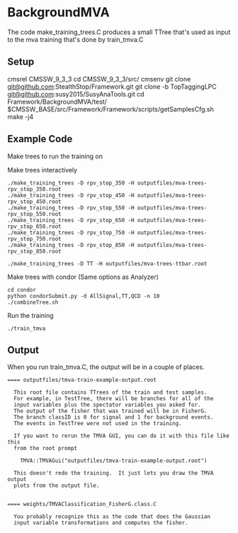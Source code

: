 # BackgroundMVA
The code make_training_trees.C produces a small TTree that's used as input to the mva training that's done by train_tmva.C

## Setup

cmsrel CMSSW_9_3_3
cd CMSSW_9_3_3/src/
cmsenv
git clone git@github.com:StealthStop/Framework.git
git clone -b TopTaggingLPC git@github.com:susy2015/SusyAnaTools.git
cd Framework/BackgroundMVA/test/
$CMSSW_BASE/src/Framework/Framework/scripts/getSamplesCfg.sh 
make -j4 

## Example Code
Make trees to run the training on 

Make trees interactively
```
./make_training_trees -D rpv_stop_350 -H outputfiles/mva-trees-rpv_stop_350.root
./make_training_trees -D rpv_stop_450 -H outputfiles/mva-trees-rpv_stop_450.root
./make_training_trees -D rpv_stop_550 -H outputfiles/mva-trees-rpv_stop_550.root
./make_training_trees -D rpv_stop_650 -H outputfiles/mva-trees-rpv_stop_650.root
./make_training_trees -D rpv_stop_750 -H outputfiles/mva-trees-rpv_stop_750.root
./make_training_trees -D rpv_stop_850 -H outputfiles/mva-trees-rpv_stop_850.root

./make_training_trees -D TT -H outputfiles/mva-trees-ttbar.root
```

Make trees with condor (Same options as Analyzer)
```
cd condor
python condorSubmit.py -d AllSignal,TT,QCD -n 10
./combineTree.sh
```

Run the training
```
./train_tmva
```

## Output

  When you run train_tmva.C, the output will be in a couple of places.

    ==== outputfiles/tmva-train-example-output.root

      This root file contains TTrees of the train and test samples.
      For example, in TestTree, there will be branches for all of the
      input variables plus the spectator variables you asked for.
      The output of the fisher that was trained will be in FisherG.
      The branch classID is 0 for signal and 1 for background events.
      The events in TestTree were not used in the training.

      If you want to rerun the TMVA GUI, you can do it with this file like this
      from the root prompt

        TMVA::TMVAGui("outputfiles/tmva-train-example-output.root")

      This doesn't redo the training.  It just lets you draw the TMVA output
      plots from the output file.


    ==== weights/TMVAClassification_FisherG.class.C

      You probably recognize this as the code that does the Gaussian
      input variable transformations and computes the fisher.
